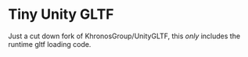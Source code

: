 # Tiny Unity GLTF

Just a cut down fork of KhronosGroup/UnityGLTF, this _only_ includes the runtime gltf loading code.

